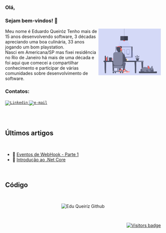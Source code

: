 ### Olá, <br> 
### Sejam bem-vindos! :beer:

<img align="right" width="40%" src="https://raw.githubusercontent.com/leduqueiroz/leduqueiroz/main/a53560c8088900e266880f779dacced7.gif" />

<p>
  Meu nome é Eduardo Queiróz 
  Tenho mais de 15 anos desenvolvendo software, 3 décadas apreciando uma boa culinária, 33 anos jogando um bom playstation. <br>
  Nasci em Americana/SP mas fixei residência no Rio de Janeiro há mais de uma década e foi aqui que comecei a compartilhar conhecimento e participar de várias comunidades sobre desenvolvimento de software.
</p>

### Contatos:

<a href="https://www.linkedin.com/in/eduqueirooz/">
  <code><img alt="Linkedin" width="28" src="https://www.flaticon.com/svg/static/icons/svg/174/174857.svg" /></code>
</a>

<a href="mailto:luiz.eduardo.queiroz@outlook.com">
  <code><img alt="e-mail" width="32" src="https://www.flaticon.com/svg/static/icons/svg/732/732200.svg" /></code>
</a>

<br/><br/>

## Últimos artigos

<br/>

- 📌 [Eventos de WebHook - Parte 1](https://leduqueiroz.github.io/2020/04/20/hooks-aws.html)<br />
- 📌 [Introdução ao .Net Core](https://leduqueiroz.github.io/introducaoaspnetcore/2019/09/12/introdotnetcore.html)

<br/>

## Código

<br/>

<p align="center">
  <img src="https://github-readme-stats.vercel.app/api?username=leduqueiroz&show_icons=true&theme=dracula" alt="Edu Queiríz Github" />
</p>

<br/>

<p align="right">
  <a href="https://badges.pufler.dev">
      <img src="https://badges.pufler.dev/visits/leduqueiroz/leduqueiroz" alt="Visitors badge" />
   </a>
</p>
